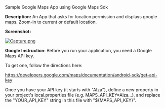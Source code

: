 Sample Google Maps App using Google Maps Sdk

**Description:**
An App that asks for location permission and displays google maps. Zoom-in to current or default location.

**Screenshot:**

[![Capture.png](https://i.postimg.cc/RZpvdH1z/Capture.png)](https://postimg.cc/9DT3FzNx)




**Google Instruction**:
Before you run your application, you need a Google Maps API key.

To get one, follow the directions here:

  https://developers.google.com/maps/documentation/android-sdk/get-api-key

Once you have your API key (it starts with "AIza"), define a new property in your
project's local.properties file (e.g. MAPS_API_KEY=Aiza...), and replace the
"YOUR_API_KEY" string in this file with "${MAPS_API_KEY}".
